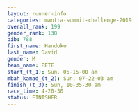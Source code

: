 ```yaml
---
layout: runner-info 
categories: mantra-summit-challenge-2019 
overall_rank: 199
gender_rank: 138
bib: 788
first_name: Handoko
last_name: David
gender: M
team_name: PETE
start_(t_1): Sun, 06-15-00 am
mbah_kamad_(t_2): Sun, 07-22-03 am
finish_(t_3): Sun, 10-35-30 am
race_time: 4-20-30
status: FINISHER
---
```

